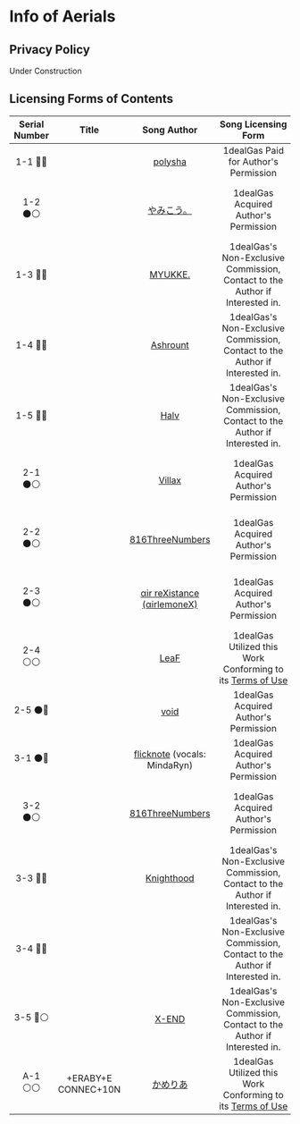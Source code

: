 # Info of Aerials

## Privacy Policy

Under Construction

## Licensing Forms of Contents

| Serial Number | Title               | Song Author                                                 | Song Licensing Form                                                                                   | Artwork Author                                    | Artwork Licensing Form                                                                                      |
|:-------------:|:-------------------:|:-----------------------------------------------------------:|:-----------------------------------------------------------------------------------------------------:|:-------------------------------------------------:|:-----------------------------------------------------------------------------------------------------------:|
| 1-1 🔴🔵      |                     | [polysha](mailto://polysha.papermoon@gmail.com)             | 1dealGas Paid for Author's Permission                                                                 |                                                   |                                                                                                             |
| 1-2 ⚫⚪        |                     | [やみこう。](mailto://yamikou8350@gmail.com)                     | 1dealGas Acquired Author's Permission                                                                 | 1dealGas                                          | Original Creation under the [CC0 1.0 Universal License](https://creativecommons.org/publicdomain/zero/1.0/) |
| 1-3 🔵🔵      |                     | [MYUKKE.](mailto://youtalkq69310@gmail.com)                 | 1dealGas's Non-Exclusive Commission, Contact to the Author if Interested in.                          |                                                   |                                                                                                             |
| 1-4 🔵🔵      |                     | [Ashrount](mailto://ashrount.fs25@gmail.com)                | 1dealGas's Non-Exclusive Commission, Contact to the Author if Interested in.                          |                                                   |                                                                                                             |
| 1-5 🔵🔵      |                     | [Halv](mailto://haluday0118@gmail.com)                      | 1dealGas's Non-Exclusive Commission, Contact to the Author if Interested in.                          |                                                   |                                                                                                             |
| 2-1 ⚫⚪        |                     | [Villax](https://music.163.com/#/user/home?id=62327730)     | 1dealGas Acquired Author's Permission                                                                 | 1dealGas                                          | Original Creation under the [CC0 1.0 Universal License](https://creativecommons.org/publicdomain/zero/1.0/) |
| 2-2 ⚫⚪        |                     | [816ThreeNumbers](mailto://816threenumbers@gmail.com)       | 1dealGas Acquired Author's Permission                                                                 | 1dealGas                                          | Original Creation under the [CC0 1.0 Universal License](https://creativecommons.org/publicdomain/zero/1.0/) |
| 2-3 ⚫⚪        |                     | [αir reXistance (αirlemoneX)](https://twitter.com/motidora) | 1dealGas Acquired Author's Permission                                                                 | 1dealGas                                          | Original Creation under the [CC0 1.0 Universal License](https://creativecommons.org/publicdomain/zero/1.0/) |
| 2-4 ⚪⚪        |                     | [LeaF](http://leafbms.web.fc2.com/)                         | 1dealGas Utilized this Work Conforming to its [Terms of Use](http://leafbms.web.fc2.com/profile.html) | 1dealGas                                          | Original Creation under the [CC0 1.0 Universal License](https://creativecommons.org/publicdomain/zero/1.0/) |
| 2-5 ⚫🔵       |                     | [void](mailto://mournfinale@gmail.com)                      | 1dealGas Acquired Author's Permission                                                                 |                                                   |                                                                                                             |
| 3-1 ⚫🔵       |                     | [flicknote](https://twitter.com/dtinth) (vocals: MindaRyn)  | 1dealGas Acquired Author's Permission                                                                 |                                                   |                                                                                                             |
| 3-2 ⚫⚪        |                     | [816ThreeNumbers](mailto://816threenumbers@gmail.com)       | 1dealGas Acquired Author's Permission                                                                 | 1dealGas                                          | Original Creation under the [CC0 1.0 Universal License](https://creativecommons.org/publicdomain/zero/1.0/) |
| 3-3 🔵🔵      |                     | [Knighthood](mailto://bluewindcn.official@gmail.com)        | 1dealGas's Non-Exclusive Commission, Contact to the Author if Interested in.                          |                                                   |                                                                                                             |
| 3-4 🔵🔵      |                     |                                                             | 1dealGas's Non-Exclusive Commission, Contact to the Author if Interested in.                          | [Nagisa](https://www.mihuashi.com/profiles/19535) | 1dealGas's Non-Exclusive Commission, Contact to the Author if Interested in.                                |
| 3-5 🔵⚪       |                     | [X-END](mailto://tecxend@gmail.com)                         | 1dealGas's Non-Exclusive Commission, Contact to the Author if Interested in.                          | 1dealGas                                          | Original Creation under the [CC0 1.0 Universal License](https://creativecommons.org/publicdomain/zero/1.0/) |
| A-1 ⚪⚪        | +ERABY+E CONNEC+10N | [かめりあ](https://youtu.be/M3npCLBbg-s)                        | 1dealGas Utilized this Work Conforming to its [Terms of Use](https://youtu.be/M3npCLBbg-s)            | [かめりあ](https://youtu.be/M3npCLBbg-s)              | 1dealGas Utilized this Work Conforming to its [Terms of Use](https://youtu.be/M3npCLBbg-s)                  |
